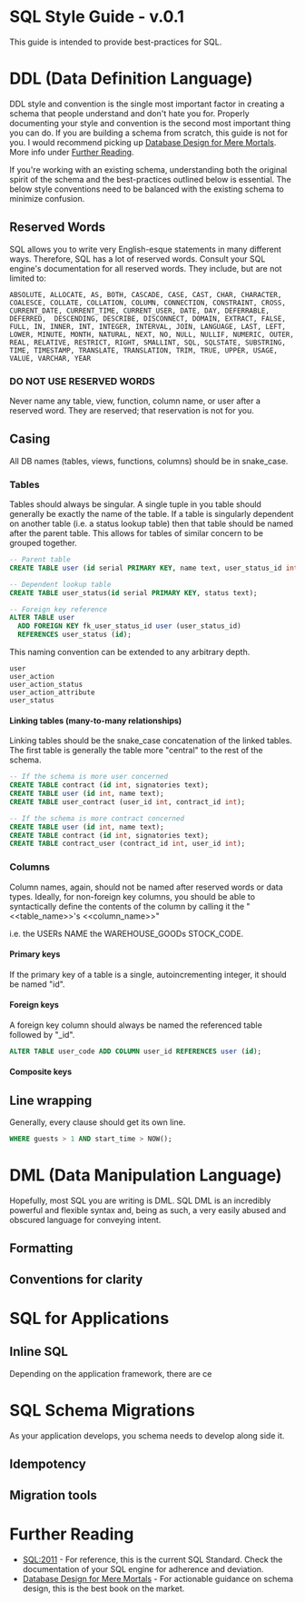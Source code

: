 SQL Style Guide  - v.0.1
=========================

This guide is intended to provide best-practices for SQL.

# DDL (Data Definition Language)

DDL style and convention is the single most important factor in creating a schema that people understand and don't hate you for. Properly documenting your style and convention is the second most important thing you can do. If you are building a schema from scratch, this guide is not for you. I would recommend picking up [Database Design for Mere Mortals](http://www.amazon.com/Database-Design-Mere-Mortals-Relational/dp/0201752840). More info under [Further Reading](#further-reading).

If you're working with an existing schema, understanding both the original spirit of the schema and the best-practices outlined below is essential. The below style conventions need to be balanced with the existing schema to minimize confusion.

## Reserved Words

SQL allows you to write very English-esque statements in many different ways. Therefore, SQL has a lot of reserved words. Consult your SQL engine's documentation for all reserved words. They include, but are not limited to:

```
ABSOLUTE, ALLOCATE, AS, BOTH, CASCADE, CASE, CAST, CHAR, CHARACTER, COALESCE, COLLATE, COLLATION, COLUMN, CONNECTION, CONSTRAINT, CROSS, CURRENT_DATE, CURRENT_TIME, CURRENT_USER, DATE, DAY, DEFERRABLE, DEFERRED,  DESCENDING, DESCRIBE, DISCONNECT, DOMAIN, EXTRACT, FALSE, FULL, IN, INNER, INT, INTEGER, INTERVAL, JOIN, LANGUAGE, LAST, LEFT, LOWER, MINUTE, MONTH, NATURAL, NEXT, NO, NULL, NULLIF, NUMERIC, OUTER, REAL, RELATIVE, RESTRICT, RIGHT, SMALLINT, SQL, SQLSTATE, SUBSTRING, TIME, TIMESTAMP, TRANSLATE, TRANSLATION, TRIM, TRUE, UPPER, USAGE, VALUE, VARCHAR, YEAR
```

### DO NOT USE RESERVED WORDS

Never name any table, view, function, column name, or user after a reserved word. They are reserved; that reservation is not for you.

## Casing

All DB names (tables, views, functions, columns) should be in snake_case.

### Tables

Tables should always be singular. A single tuple in you table should generally be exactly the name of the table. If a table is singularly dependent on another table (i.e. a status lookup table) then that table should be named after the parent table. This allows for tables of similar concern to be grouped together.

```SQL
-- Parent table
CREATE TABLE user (id serial PRIMARY KEY, name text, user_status_id int);

-- Dependent lookup table
CREATE TABLE user_status(id serial PRIMARY KEY, status text);

-- Foreign key reference
ALTER TABLE user
  ADD FOREIGN KEY fk_user_status_id user (user_status_id)
  REFERENCES user_status (id);
```

This naming convention can be extended to any arbitrary depth.

```
user
user_action
user_action_status
user_action_attribute
user_status
```

#### Linking tables (many-to-many relationships)
Linking tables should be the snake_case concatenation of the linked tables. The first table is generally the table more "central" to the rest of the schema.

```SQL
-- If the schema is more user concerned
CREATE TABLE contract (id int, signatories text);
CREATE TABLE user (id int, name text);
CREATE TABLE user_contract (user_id int, contract_id int);

-- If the schema is more contract concerned
CREATE TABLE user (id int, name text);
CREATE TABLE contract (id int, signatories text);
CREATE TABLE contract_user (contract_id int, user_id int);
```

### Columns

Column names, again, should not be named after reserved words or data types. Ideally, for non-foreign key columns, you should be able to syntactically define the contents of the column by calling it the "<<table_name>>'s <<column_name>>"

  i.e.
  the USERs NAME
  the WAREHOUSE_GOODs STOCK_CODE.

#### Primary keys
If the primary key of a table is a single, autoincrementing integer, it should be named "id".

#### Foreign keys
A foreign key column should always be named the referenced table followed by "_id".

```SQL
ALTER TABLE user_code ADD COLUMN user_id REFERENCES user (id);
```

#### Composite keys

## Line wrapping

Generally, every clause should get its own line.

```SQL
WHERE guests > 1 AND start_time > NOW();
```

# DML (Data Manipulation Language)

Hopefully, most SQL you are writing is DML. SQL DML is an incredibly powerful and flexible syntax and, being as such, a very easily abused and obscured language for conveying intent.

## Formatting

## Conventions for clarity


# SQL for Applications

## Inline SQL

Depending on the application framework, there are ce


# SQL Schema Migrations

As your application develops, you schema needs to develop along side it. 
## Idempotency

## Migration tools

# Further Reading
* [SQL:2011](http://standards.iso.org/ittf/PubliclyAvailableStandards/c053681_ISO_IEC_9075-1_2011.zip) - For reference, this is the current SQL Standard. Check the documentation of your SQL engine for adherence and deviation.
* [Database Design for Mere Mortals](http://www.amazon.com/Database-Design-Mere-Mortals-Relational/dp/0201752840) - For actionable guidance on schema design, this is the best book on the market.
